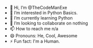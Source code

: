 - 👋 Hi, I’m @TheCodeManExe
- 👀 I’m interested in Python Basics.
- 🌱 I’m currently learning Python
- 💞️ I’m looking to collaborate on nothing
- 📫 How to reach me n/a
- 😄 Pronouns: He, Cool, Awesome
- ⚡ Fun fact: I'm a Human.
